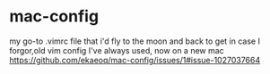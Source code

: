 # mac-config
my go-to .vimrc file that i'd fly to the moon and back to get in case I forgor,old vim config I've always used, now on a new mac
https://github.com/ekaeoq/mac-config/issues/1#issue-1027037664
